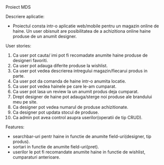 Proiect MDS

  Descriere aplicatie:
 - Proiectul consta intr-o aplicatie web/mobile pentru un magazin online de haine. Un user obisnuit are posibilitatea de a achizitiona online haine  produse de un anumit designer.

  User stories:
1.	Ca user pot cauta/ imi pot fi recomadate anumite haine produse de designeri favoriti.
2.	Ca user pot adauga diferite produse la wishlist.
3.	Ca user pot vedea descrierea intregului magazin/fiecarui produs in parte.
4.	Ca user pot da comanda de haine intr-o anumita locatie.
5.	Ca user pot vedea hainele pe care le-am cumparat.
6.	Ca user pot lasa un review la un anumit produs deja cumparat.
7.	Drept designer de haine pot adauga/sterge noi produse ale brandului meu pe site.
8.	Ca designer pot vedea numarul de produse achizitionate.
9.	Ca designer pot updata stocul de produse.
10.	Ca admin pot avea control asupra userilor(operatii de tip CRUD).

  Features:
- searchbar-uri pentr haine in functie de anumite field-uri(designer, tip produs).
- sortari in functie de anumite field-uri(pret).
- userilor le pot fi recomandate anumite haine in functie de wishlist, cumparaturi anterioare.








